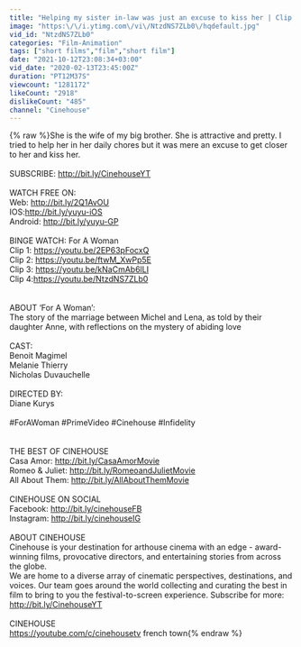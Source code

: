```yaml
---
title: "Helping my sister in-law was just an excuse to kiss her | Clip 4\/4 | For A Woman"
image: "https:\/\/i.ytimg.com\/vi\/NtzdNS7ZLb0\/hqdefault.jpg"
vid_id: "NtzdNS7ZLb0"
categories: "Film-Animation"
tags: ["short films","film","short film"]
date: "2021-10-12T23:08:34+03:00"
vid_date: "2020-02-13T23:45:00Z"
duration: "PT12M37S"
viewcount: "1281172"
likeCount: "2918"
dislikeCount: "485"
channel: "Cinehouse"
---
```

{% raw %}She is the wife of my big brother. She is attractive and pretty. I tried to help her in her daily chores but it was mere an excuse to get closer to her and kiss her.<br /><br />SUBSCRIBE: <a rel="nofollow" target="blank" href="http://bit.ly/CinehouseYT">http://bit.ly/CinehouseYT</a><br /><br />WATCH FREE ON:<br />Web: <a rel="nofollow" target="blank" href="http://bit.ly/2Q1AvOU">http://bit.ly/2Q1AvOU</a> <br />IOS:<a rel="nofollow" target="blank" href="http://bit.ly/yuyu-iOS">http://bit.ly/yuyu-iOS</a> <br />Android: <a rel="nofollow" target="blank" href="http://bit.ly/yuyu-GP">http://bit.ly/yuyu-GP</a><br /><br />BINGE WATCH: For A Woman<br />Clip 1: <a rel="nofollow" target="blank" href="https://youtu.be/2EP63pFocxQ">https://youtu.be/2EP63pFocxQ</a><br />Clip 2: <a rel="nofollow" target="blank" href="https://youtu.be/ftwM_XwPp5E">https://youtu.be/ftwM_XwPp5E</a><br />Clip 3: <a rel="nofollow" target="blank" href="https://youtu.be/kNaCmAb6lLI">https://youtu.be/kNaCmAb6lLI</a><br />Clip 4:<a rel="nofollow" target="blank" href="https://youtu.be/NtzdNS7ZLb0">https://youtu.be/NtzdNS7ZLb0</a><br /><br /><br />ABOUT ‘For A Woman’:<br />The story of the marriage between Michel and Lena, as told by their daughter Anne, with reflections on the mystery of abiding love<br /><br />CAST: <br />Benoit Magimel<br />Melanie Thierry<br />Nicholas Duvauchelle<br /><br />DIRECTED BY:<br />Diane Kurys<br /><br />#ForAWoman #PrimeVideo #Cinehouse #Infidelity <br /><br /><br />THE BEST OF CINEHOUSE<br />Casa Amor: <a rel="nofollow" target="blank" href="http://bit.ly/CasaAmorMovie">http://bit.ly/CasaAmorMovie</a><br />Romeo &amp; Juliet: <a rel="nofollow" target="blank" href="http://bit.ly/RomeoandJulietMovie">http://bit.ly/RomeoandJulietMovie</a><br />All About Them: <a rel="nofollow" target="blank" href="http://bit.ly/AllAboutThemMovie">http://bit.ly/AllAboutThemMovie</a><br /><br />CINEHOUSE ON SOCIAL<br />Facebook: <a rel="nofollow" target="blank" href="http://bit.ly/cinehouseFB">http://bit.ly/cinehouseFB</a><br />Instagram: <a rel="nofollow" target="blank" href="http://bit.ly/cinehouseIG">http://bit.ly/cinehouseIG</a><br /><br />ABOUT CINEHOUSE<br />Cinehouse is your destination for arthouse cinema with an edge - award-winning films, provocative directors, and entertaining stories from across the globe. <br />We are home to a diverse array of cinematic perspectives, destinations, and voices. Our team goes around the world collecting and curating the best in film to bring to you the festival-to-screen experience. Subscribe for more: <a rel="nofollow" target="blank" href="http://bit.ly/CinehouseYT">http://bit.ly/CinehouseYT</a><br /><br />CINEHOUSE<br /><a rel="nofollow" target="blank" href="https://youtube.com/c/cinehousetv">https://youtube.com/c/cinehousetv</a> french town{% endraw %}
